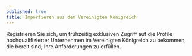 ```yaml
---
published: true
title: Importieren aus dem Vereinigten Königreich
---
```

Registrieren Sie sich, um frühzeitig exklusiven Zugriff auf die Profile hochqualifizierter Unternehmen im Vereinigten Königreich zu bekommen, die bereit sind, Ihre Anforderungen zu erfüllen.